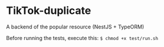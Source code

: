# TikTok-duplicate
A backend of the popular resource (NestJS + TypeORM)

Before running the tests, execute this:
`$ chmod +x test/run.sh`
